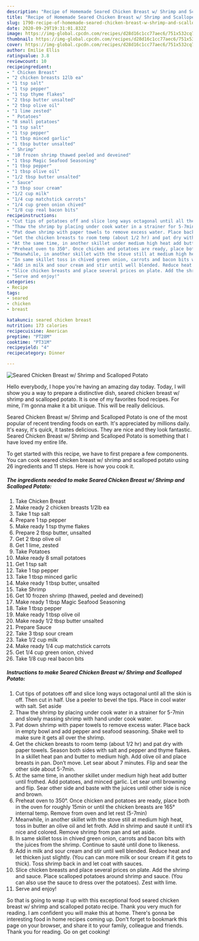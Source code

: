 ```yaml
---
description: "Recipe of Homemade Seared Chicken Breast w/ Shrimp and Scalloped Potato"
title: "Recipe of Homemade Seared Chicken Breast w/ Shrimp and Scalloped Potato"
slug: 1790-recipe-of-homemade-seared-chicken-breast-w-shrimp-and-scalloped-potato
date: 2020-09-29T19:31:01.832Z
image: https://img-global.cpcdn.com/recipes/d28d16c1cc77aec6/751x532cq70/seared-chicken-breast-w-shrimp-and-scalloped-potato-recipe-main-photo.jpg
thumbnail: https://img-global.cpcdn.com/recipes/d28d16c1cc77aec6/751x532cq70/seared-chicken-breast-w-shrimp-and-scalloped-potato-recipe-main-photo.jpg
cover: https://img-global.cpcdn.com/recipes/d28d16c1cc77aec6/751x532cq70/seared-chicken-breast-w-shrimp-and-scalloped-potato-recipe-main-photo.jpg
author: Emilie Ellis
ratingvalue: 3.8
reviewcount: 10
recipeingredient:
- " Chicken Breast"
- "2 chicken breasts 12lb ea"
- "1 tsp salt"
- "1 tsp pepper"
- "1 tsp thyme flakes"
- "2 tbsp butter unsalted"
- "2 tbsp olive oil"
- "1 lime zested"
- " Potatoes"
- "8 small potatoes"
- "1 tsp salt"
- "1 tsp pepper"
- "1 tbsp minced garlic"
- "1 tbsp butter unsalted"
- " Shrimp"
- "10 frozen shrimp thawed peeled and deveined"
- "1 tbsp Magic Seafood Seasoning"
- "1 tbsp pepper"
- "1 tbsp olive oil"
- "1/2 tbsp butter unsalted"
- " Sauce"
- "3 tbsp sour cream"
- "1/2 cup milk"
- "1/4 cup matchstick carrots"
- "1/4 cup green onion chived"
- "1/8 cup real bacon bits"
recipeinstructions:
- "Cut tips of potatoes off and slice long ways octagonal until all the skin is off. Then cut in half. Use a peeler to bevel the tips. Place in cool water with salt. Set aside"
- "Thaw the shrimp by placing under cook water in a strainer for 5-7min and slowly massing shrimp with hand under cook water."
- "Pat down shrimp with paper towels to remove excess water. Place back in empty bowl and add pepper and seafood seasoning. Shake well to make sure it gets all over the shrimp."
- "Get the chicken breasts to room temp (about 1/2 hr) and pat dry with paper towels. Season both sides with salt and pepper and thyme flakes. In a skillet heat pan and butter to medium high. Add olive oil and place breasts in pan. Don’t move. Let sear about 7 minutes. Flip and sear the other side about 5-7min."
- "At the same time, in another skillet under medium high heat add butter until frothed. Add potatoes, and minced garlic. Let sear until browning and flip. Sear other side and baste with the juices until other side is nice and brown."
- "Preheat oven to 350°. Once chicken and potatoes are ready, place both in the oven for roughly 15min or until the chicken breasts are 165° internal temp. Remove from oven and let rest (5-7min)"
- "Meanwhile, in another skillet with the stove still at medium high heat, toss in butter an olive oil and let froth. Add in shrimp and sauté it until it’s nice and colored. Remove shrimp from pan and set aside."
- "In same skillet toss in chived green onion, carrots and bacon bits with the juices from the shrimp. Continue to sauté until done to likeness."
- "Add in milk and sour cream and stir until well blended. Reduce heat and let thicken just slightly. (You can can more milk or sour cream if it gets to thick). Toss shrimp back in and let coat with sauces."
- "Slice chicken breasts and place several prices on plate. Add the shrimp and sauce. Place scalloped potatoes around shrimp and sauce. (You can also use the sauce to dress over the potatoes). Zest with lime."
- "Serve and enjoy!"
categories:
- Recipe
tags:
- seared
- chicken
- breast

katakunci: seared chicken breast 
nutrition: 173 calories
recipecuisine: American
preptime: "PT28M"
cooktime: "PT31M"
recipeyield: "4"
recipecategory: Dinner

---
```



![Seared Chicken Breast w/ Shrimp and Scalloped Potato](https://img-global.cpcdn.com/recipes/d28d16c1cc77aec6/751x532cq70/seared-chicken-breast-w-shrimp-and-scalloped-potato-recipe-main-photo.jpg)

Hello everybody, I hope you're having an amazing day today. Today, I will show you a way to prepare a distinctive dish, seared chicken breast w/ shrimp and scalloped potato. It is one of my favorites food recipes. For mine, I'm gonna make it a bit unique. This will be really delicious.



Seared Chicken Breast w/ Shrimp and Scalloped Potato is one of the most popular of recent trending foods on earth. It's appreciated by millions daily. It's easy, it's quick, it tastes delicious. They are nice and they look fantastic. Seared Chicken Breast w/ Shrimp and Scalloped Potato is something that I have loved my entire life.


To get started with this recipe, we have to first prepare a few components. You can cook seared chicken breast w/ shrimp and scalloped potato using 26 ingredients and 11 steps. Here is how you cook it.

<!--inarticleads1-->

##### The ingredients needed to make Seared Chicken Breast w/ Shrimp and Scalloped Potato:

1. Take  Chicken Breast
1. Make ready 2 chicken breasts 1/2lb ea
1. Take 1 tsp salt
1. Prepare 1 tsp pepper
1. Make ready 1 tsp thyme flakes
1. Prepare 2 tbsp butter, unsalted
1. Get 2 tbsp olive oil
1. Get 1 lime, zested
1. Take  Potatoes
1. Make ready 8 small potatoes
1. Get 1 tsp salt
1. Take 1 tsp pepper
1. Take 1 tbsp minced garlic
1. Make ready 1 tbsp butter, unsalted
1. Take  Shrimp
1. Get 10 frozen shrimp (thawed, peeled and deveined)
1. Make ready 1 tbsp Magic Seafood Seasoning
1. Take 1 tbsp pepper
1. Make ready 1 tbsp olive oil
1. Make ready 1/2 tbsp butter unsalted
1. Prepare  Sauce
1. Take 3 tbsp sour cream
1. Take 1/2 cup milk
1. Make ready 1/4 cup matchstick carrots
1. Get 1/4 cup green onion, chived
1. Take 1/8 cup real bacon bits




<!--inarticleads2-->

##### Instructions to make Seared Chicken Breast w/ Shrimp and Scalloped Potato:

1. Cut tips of potatoes off and slice long ways octagonal until all the skin is off. Then cut in half. Use a peeler to bevel the tips. Place in cool water with salt. Set aside
1. Thaw the shrimp by placing under cook water in a strainer for 5-7min and slowly massing shrimp with hand under cook water.
1. Pat down shrimp with paper towels to remove excess water. Place back in empty bowl and add pepper and seafood seasoning. Shake well to make sure it gets all over the shrimp.
1. Get the chicken breasts to room temp (about 1/2 hr) and pat dry with paper towels. Season both sides with salt and pepper and thyme flakes. In a skillet heat pan and butter to medium high. Add olive oil and place breasts in pan. Don’t move. Let sear about 7 minutes. Flip and sear the other side about 5-7min.
1. At the same time, in another skillet under medium high heat add butter until frothed. Add potatoes, and minced garlic. Let sear until browning and flip. Sear other side and baste with the juices until other side is nice and brown.
1. Preheat oven to 350°. Once chicken and potatoes are ready, place both in the oven for roughly 15min or until the chicken breasts are 165° internal temp. Remove from oven and let rest (5-7min)
1. Meanwhile, in another skillet with the stove still at medium high heat, toss in butter an olive oil and let froth. Add in shrimp and sauté it until it’s nice and colored. Remove shrimp from pan and set aside.
1. In same skillet toss in chived green onion, carrots and bacon bits with the juices from the shrimp. Continue to sauté until done to likeness.
1. Add in milk and sour cream and stir until well blended. Reduce heat and let thicken just slightly. (You can can more milk or sour cream if it gets to thick). Toss shrimp back in and let coat with sauces.
1. Slice chicken breasts and place several prices on plate. Add the shrimp and sauce. Place scalloped potatoes around shrimp and sauce. (You can also use the sauce to dress over the potatoes). Zest with lime.
1. Serve and enjoy!




So that is going to wrap it up with this exceptional food seared chicken breast w/ shrimp and scalloped potato recipe. Thank you very much for reading. I am confident you will make this at home. There's gonna be interesting food in home recipes coming up. Don't forget to bookmark this page on your browser, and share it to your family, colleague and friends. Thank you for reading. Go on get cooking!
